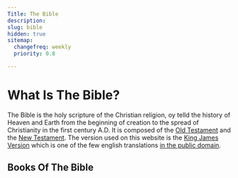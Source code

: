```yaml
---
Title: The Bible
description: 
slug: bible
hidden: true
sitemap:
  changefreq: weekly
  priority: 0.8

---
```

# What Is The Bible?
The Bible is the holy scripture of the Christian religion, oy telld the history of Heaven and Earth from the beginning of creation to the spread of Christianity in the first century A.D. It is composed of the [Old Testament](/tags/old-testament/) and the [New Testament](/tags/new-testament/). The version used on this website is the [King James Version](https://www.history.com/news/king-james-bible-most-popular) which is one of the few english translations [in the public domain](https://inspiringtips.com/which-bible-versions-are-in-the-public-domain/).

## Books Of The Bible